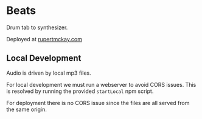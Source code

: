 # Beats

Drum tab to synthesizer.

Deployed at [rupertmckay.com](https://rupertmckay.com/beats/)

## Local Development

Audio is driven by local mp3 files.

For local development we must run a webserver to avoid CORS issues. This is resolved by running the provided `startLocal` npm script.

For deployment there is no CORS issue since the files are all served from the same origin.
